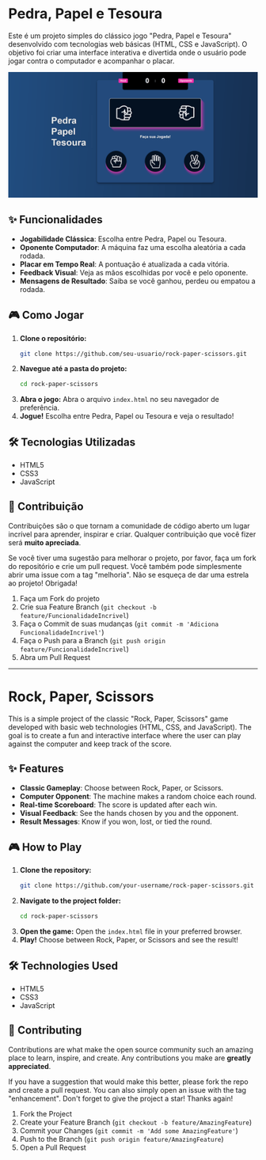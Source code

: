 # Pedra, Papel e Tesoura

Este é um projeto simples do clássico jogo "Pedra, Papel e Tesoura" desenvolvido com tecnologias web básicas (HTML, CSS e JavaScript). O objetivo foi criar uma interface interativa e divertida onde o usuário pode jogar contra o computador e acompanhar o placar.

[![Project Demonstration](src/images/project-demo.gif)](https://emellybmuniz.github.io/rock-paper-scissors-game/)

## ✨ Funcionalidades

- **Jogabilidade Clássica**: Escolha entre Pedra, Papel ou Tesoura.
- **Oponente Computador**: A máquina faz uma escolha aleatória a cada rodada.
- **Placar em Tempo Real**: A pontuação é atualizada a cada vitória.
- **Feedback Visual**: Veja as mãos escolhidas por você e pelo oponente.
- **Mensagens de Resultado**: Saiba se você ganhou, perdeu ou empatou a rodada.

## 🎮 Como Jogar

1.  **Clone o repositório:**
    ```bash
    git clone https://github.com/seu-usuario/rock-paper-scissors.git
    ```
2.  **Navegue até a pasta do projeto:**
    ```bash
    cd rock-paper-scissors
    ```
3.  **Abra o jogo:**
    Abra o arquivo `index.html` no seu navegador de preferência.
4.  **Jogue!**
    Escolha entre Pedra, Papel ou Tesoura e veja o resultado!

## 🛠️ Tecnologias Utilizadas

*   HTML5
*   CSS3
*   JavaScript

## 🤝 Contribuição

Contribuições são o que tornam a comunidade de código aberto um lugar incrível para aprender, inspirar e criar. Qualquer contribuição que você fizer será **muito apreciada**.

Se você tiver uma sugestão para melhorar o projeto, por favor, faça um fork do repositório e crie um pull request. Você também pode simplesmente abrir uma issue com a tag "melhoria".
Não se esqueça de dar uma estrela ao projeto! Obrigada!

1.  Faça um Fork do projeto
2.  Crie sua Feature Branch (`git checkout -b feature/FuncionalidadeIncrivel`)
3.  Faça o Commit de suas mudanças (`git commit -m 'Adiciona FuncionalidadeIncrivel'`)
4.  Faça o Push para a Branch (`git push origin feature/FuncionalidadeIncrivel`)
5.  Abra um Pull Request

---

# Rock, Paper, Scissors

This is a simple project of the classic "Rock, Paper, Scissors" game developed with basic web technologies (HTML, CSS, and JavaScript). The goal is to create a fun and interactive interface where the user can play against the computer and keep track of the score.

## ✨ Features

- **Classic Gameplay**: Choose between Rock, Paper, or Scissors.
- **Computer Opponent**: The machine makes a random choice each round.
- **Real-time Scoreboard**: The score is updated after each win.
- **Visual Feedback**: See the hands chosen by you and the opponent.
- **Result Messages**: Know if you won, lost, or tied the round.

## 🎮 How to Play

1.  **Clone the repository:**
    ```bash
    git clone https://github.com/your-username/rock-paper-scissors.git
    ```
2.  **Navigate to the project folder:**
    ```bash
    cd rock-paper-scissors
    ```
3.  **Open the game:**
    Open the `index.html` file in your preferred browser.
4.  **Play!**
    Choose between Rock, Paper, or Scissors and see the result!


## 🛠️ Technologies Used

*   HTML5
*   CSS3
*   JavaScript

## 🤝 Contributing

Contributions are what make the open source community such an amazing place to learn, inspire, and create. Any contributions you make are **greatly appreciated**.

If you have a suggestion that would make this better, please fork the repo and create a pull request. You can also simply open an issue with the tag "enhancement".
Don't forget to give the project a star! Thanks again!

1.  Fork the Project
2.  Create your Feature Branch (`git checkout -b feature/AmazingFeature`)
3.  Commit your Changes (`git commit -m 'Add some AmazingFeature'`)
4.  Push to the Branch (`git push origin feature/AmazingFeature`)
5.  Open a Pull Request
